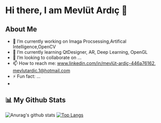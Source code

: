 # Hi there, I am Mevlüt Ardıç 👋

## About Me

- 🔭 I’m currently working on Imaga Procsessing,Artifical Intelligence,OpenCV
- 🌱 I’m currently learning QtDesigner, AR, Deep Learning, OpenGL
- 👯 I’m looking to collaborate on ...
- 📫 How to reach me: www.linkedin.com/in/mevlüt-ardiç-446a76162, mevlutardic.1@hotmail.com
- ⚡ Fun fact: ...
-
## 📊 My Github Stats
![Anurag's github stats](https://github-readme-stats.vercel.app/api?username=mevlutardic&theme=algolia&show_icons=true&align="center")
[![Top Langs](https://github-readme-stats.vercel.app/api/top-langs/?username=engineerbekir&theme=tokyonight&layout=compact)](https://github.com/anuraghazra/github-readme-stats)
